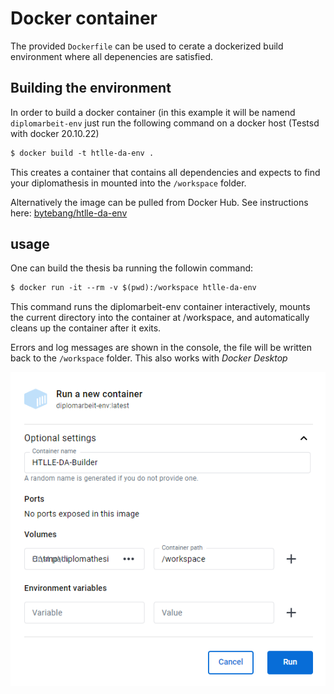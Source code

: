 # Docker container

The provided `Dockerfile` can be used to cerate a dockerized build environment where all depenencies are satisfied.

## Building the environment

In order to build a docker container (in this example it will be namend `diplomarbeit-env` just run the following command on a docker host (Testsd with docker 20.10.22)

```txt
$ docker build -t htlle-da-env .
```

This creates a container that contains all dependencies and expects to find your diplomathesis in mounted into the `/workspace` folder.

Alternatively the image can be pulled from Docker Hub. See instructions here: [bytebang/htlle-da-env](https://hub.docker.com/r/bytebang/htlle-da-env)

## usage

One can build the thesis ba running the followin command:

```txt
$ docker run -it --rm -v $(pwd):/workspace htlle-da-env
```

This command runs the diplomarbeit-env container interactively, mounts the current directory into the container at /workspace, and automatically cleans up the container after it exits.

Errors and log messages are shown in the console, the file will be written back to the `/workspace` folder.
This also works with _Docker Desktop_

![Docker Dektop settings](img/docker-desktop.png)
